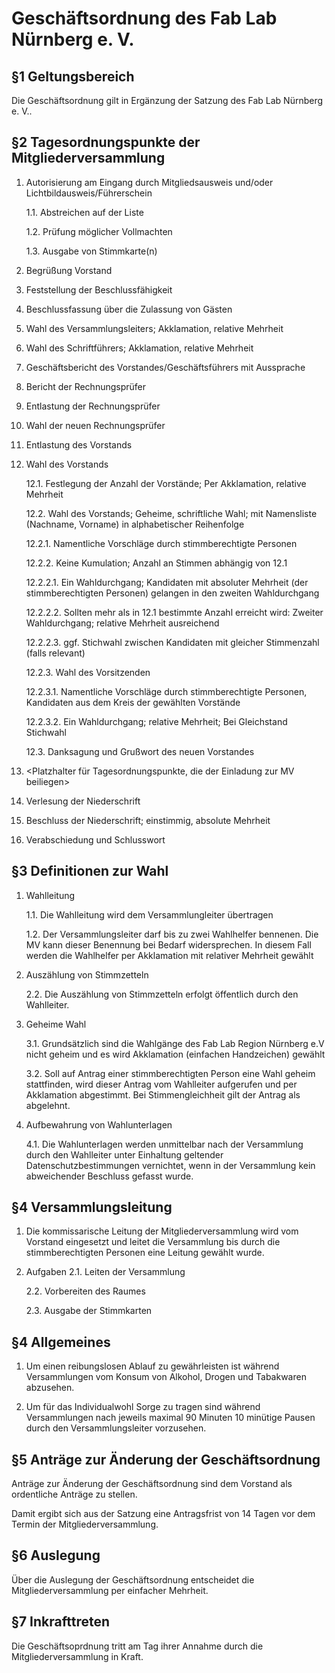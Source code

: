 # Geschäftsordnung des Fab Lab Nürnberg e. V.

§1 Geltungsbereich
------------------

Die Geschäftsordnung gilt in Ergänzung der Satzung des Fab Lab Nürnberg e. V..

§2  Tagesordnungspunkte der Mitgliederversammlung
-------------------------------------------------

1. Autorisierung am Eingang durch Mitgliedsausweis und/oder Lichtbildausweis/Führerschein

	1.1. Abstreichen auf der Liste
	
	1.2. Prüfung möglicher Vollmachten
	
	1.3. Ausgabe von Stimmkarte(n)
	
2. Begrüßung Vorstand
	
3. Feststellung der Beschlussfähigkeit

4. Beschlussfassung über die Zulassung von Gästen

5. Wahl des Versammlungsleiters; Akklamation, relative Mehrheit

6. Wahl des Schriftführers; Akklamation, relative Mehrheit

7. Geschäftsbericht des Vorstandes/Geschäftsführers mit Aussprache

8. Bericht der Rechnungsprüfer

9. Entlastung der Rechnungsprüfer

10. Wahl der neuen Rechnungsprüfer

11. Entlastung des Vorstands

12. Wahl des Vorstands

	12.1. Festlegung der Anzahl der Vorstände; Per Akklamation, relative Mehrheit
	
	12.2. Wahl des Vorstands; Geheime, schriftliche Wahl; mit Namensliste (Nachname, Vorname) in alphabetischer Reihenfolge
	
	12.2.1. Namentliche Vorschläge durch stimmberechtigte Personen
	
	12.2.2. Keine Kumulation; Anzahl an Stimmen abhängig von 12.1
	
	   12.2.2.1. Ein Wahldurchgang; Kandidaten mit absoluter Mehrheit (der stimmberechtigten Personen) gelangen in den zweiten Wahldurchgang
	
	   12.2.2.2. Sollten mehr als in 12.1 bestimmte Anzahl erreicht wird: Zweiter Wahldurchgang; relative Mehrheit ausreichend
	
	   12.2.2.3. ggf. Stichwahl zwischen Kandidaten mit gleicher Stimmenzahl (falls relevant)
	
	12.2.3. Wahl des Vorsitzenden
	
	   12.2.3.1. Namentliche Vorschläge durch stimmberechtigte Personen, Kandidaten aus dem Kreis der gewählten Vorstände
	
	   12.2.3.2. Ein Wahldurchgang; relative Mehrheit; Bei Gleichstand Stichwahl
	
	12.3. Danksagung und Grußwort des neuen Vorstandes
	
13. <Platzhalter für Tagesordnungspunkte, die der Einladung zur MV beiliegen>

14. Verlesung der Niederschrift

15. Beschluss der Niederschrift; einstimmig, absolute Mehrheit

16. Verabschiedung und Schlusswort

§3 Definitionen zur Wahl
------------------------

1. Wahlleitung

	1.1. Die Wahlleitung wird dem Versammlungleiter übertragen

	1.2. Der Versammlungsleiter darf bis zu zwei Wahlhelfer bennenen. Die MV kann dieser Benennung bei Bedarf widersprechen. In diesem Fall werden die Wahlhelfer per Akklamation mit relativer Mehrheit gewählt

2. Auszählung von Stimmzetteln

	2.2. Die Auszählung von Stimmzetteln erfolgt öffentlich durch den Wahlleiter.

3. Geheime Wahl

	3.1. Grundsätzlich sind die Wahlgänge des Fab Lab Region Nürnberg e.V nicht geheim und es wird Akklamation (einfachen Handzeichen) gewählt

	3.2. Soll auf Antrag einer stimmberechtigten Person eine Wahl geheim stattfinden, wird dieser Antrag vom Wahlleiter aufgerufen und per Akklamation abgestimmt. Bei Stimmengleichheit gilt der Antrag als abgelehnt.

4. Aufbewahrung von Wahlunterlagen

	4.1. Die Wahlunterlagen werden unmittelbar nach der Versammlung durch den Wahlleiter unter Einhaltung geltender Datenschutzbestimmungen vernichtet, wenn in der Versammlung kein abweichender Beschluss gefasst wurde.

§4 Versammlungsleitung
----------------------

1. Die kommissarische Leitung der Mitgliederversammlung wird vom Vorstand eingesetzt und leitet die Versammlung bis durch die stimmberechtigten Personen eine Leitung gewählt wurde.

2. Aufgaben
	2.1. Leiten der Versammlung

	2.2. Vorbereiten des Raumes
	
	2.3. Ausgabe der Stimmkarten

§4 Allgemeines
--------------

1. Um einen reibungslosen Ablauf zu gewährleisten ist während Versammlungen vom Konsum von Alkohol, Drogen und Tabakwaren abzusehen.

2. Um für das Individualwohl Sorge zu tragen sind während Versammlungen nach jeweils maximal 90 Minuten 10 minütige Pausen durch den Versammlungsleiter vorzusehen.

§5 Anträge zur Änderung der Geschäftsordnung
--------------------------------------------

Anträge zur Änderung der Geschäftsordnung sind dem Vorstand als ordentliche Anträge zu stellen.

Damit ergibt sich aus der Satzung eine Antragsfrist von 14 Tagen vor dem Termin der Mitgliederversammlung.

§6 Auslegung
------------

Über die Auslegung der Geschäftsordnung entscheidet die Mitgliederversammlung per einfacher Mehrheit.

§7 Inkrafttreten
----------------

Die Geschäftsoprdnung tritt am Tag ihrer Annahme durch die Mitgliederversammlung in Kraft.
